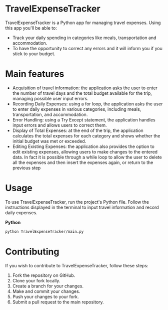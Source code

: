 # TravelExpenseTracker
TravelExpenseTracker is a Python app for managing travel expenses. Using this app you'll be able to: 
- Track your daily spending in categories like meals, transportation and accommodation.
- To have the opportunity to correct any errors and it will inform you if you stick to your budget.
# Main features
- Acquisition of travel information: the application asks the user to enter the number of travel days and the total budget available for the trip, managing possible user input errors.
- Recording Daily Expenses: using a for loop, the application asks the user to enter daily expenses in various categories, including meals, transportation, and accommodation.
- Error Handling: using a Try Except statement, the application handles input errors and allows users to correct them.
- Display of Total Expenses: at the end of the trip, the application calculates the total expenses for each category and shows whether the initial budget was met or exceeded.
- Editing Existing Expenses: the application also provides the option to edit existing expenses, allowing users to make changes to the entered data. In fact it is possible through a while loop to allow the user to delete all the expenses and then insert the expenses again, or return to the previous step
# Usage
To use TravelExpenseTracker, run the project's Python file. Follow the instructions displayed in the terminal to input travel information and record daily expenses.

**Python**
```sh
python TravelExpenseTracker/main.py
```
# Contributing
If you wish to contribute to TravelExpenseTracker, follow these steps:

1. Fork the repository on GitHub. 
2. Clone your fork locally.
3. Create a branch for your changes.
4. Make and commit your changes. 
5. Push your changes to your fork. 
6. Submit a pull request to the main repository.
